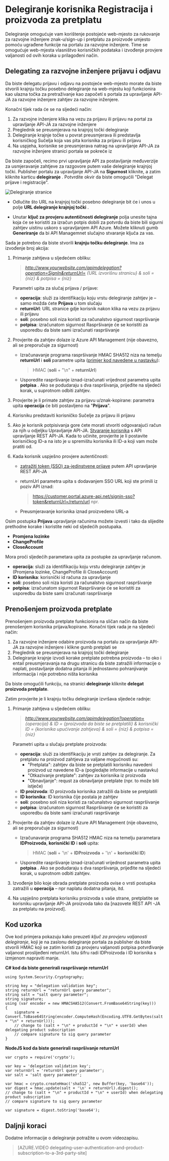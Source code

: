 <properties 
    pageTitle="Delegiranje korisnika Registracija i proizvoda za pretplatu" 
    description="Saznajte kako delegatu Registracija i proizvoda pretplata trećoj strani u odjeljku Upravljanje Azure API-JA." 
    services="api-management" 
    documentationCenter="" 
    authors="antonba" 
    manager="erikre" 
    editor=""/>

<tags 
    ms.service="api-management" 
    ms.workload="mobile" 
    ms.tgt_pltfrm="na" 
    ms.devlang="na" 
    ms.topic="article" 
    ms.date="10/25/2016" 
    ms.author="antonba"/>

# <a name="how-to-delegate-user-registration-and-product-subscription"></a>Delegiranje korisnika Registracija i proizvoda za pretplatu

Delegiranje omogućuje vam korištenje postojeće web-mjesto za rukovanje za razvojne inženjere znak-u/sign-up i pretplatu za proizvode umjesto pomoću ugrađene funkcije na portalu za razvojne inženjere. Time se omogućuje web-mjesta vlasništvo korisničkih podataka i izvođenje provjere valjanosti od ovih koraka u prilagođeni način.

## <a name="delegate-signin-up"> </a>Delegating za razvojne inženjere prijavu i odjavu

Da biste delegatu prijavu i odjavu na postojeće web-mjesto morate da biste stvorili krajnju točku posebno delegiranje na web-mjestu koji funkcionira kao ulazna točka za pretraživanje kao započeti s portala za upravljanje API-JA za razvojne inženjere zahtjev za razvojne inženjere.

Konačni tijek rada će se na sljedeći način:

1. Za razvojne inženjere klika na vezu za prijavu ili prijavu na portal za upravljanje API-JA za razvojne inženjere
2. Preglednik se preusmjerava na krajnjoj točki delegiranje
3. Delegiranje krajnje točke u povrat preusmjerava ili predstavlja korisničkog Sučelja koja vas pita korisnika za prijavu ili prijavu
4. Na uspjeha, korisnike se preusmjerava natrag na upravljanje API-JA za razvojne inženjere stranici portala se pokreće iz


Da biste započeli, recimo prvi upravljanje API za postavljanje međuverzije za usmjeravanje zahtjeve za razgovore putem vaše delegiranje krajnjoj točki. Publisher portalu za upravljanje API-JA na **Sigurnost** kliknite, a zatim kliknite karticu **delegiranje** . Potvrdite okvir da biste omogućili "Delegat prijave i registracije".

![Delegiranje stranice][api-management-delegation-signin-up]

* Odlučite što URL na krajnjoj točki posebno delegiranje bit će i unos u polje **URL delegiranje krajnjoj točki** . 

* Unutar **ključ za provjeru autentičnosti delegiranje** polja unesite tajna koja će se koristiti za izračun potpis dobili za potvrdu da biste bili sigurni zahtjev uistinu uskoro s upravljanjem API Azure. Možete kliknuti gumb **Generiranje** da bi API Managemnet slučajno stvaranje ključa za vas.

Sada je potrebno da biste stvorili **krajnju točku delegiranje**. Ima za izvođenje broj akcija:

1. Primanje zahtjeva u sljedećem obliku:

    > *http://www.yourwebsite.com/apimdelegation?operation=SignIn&returnUrl= {URL izvorišnu stranicu} & soli = {niz} & potpisa = {niz}*

    Parametri upita za slučaj prijava / prijave:
    - **operacija**: služi za identifikaciju koju vrstu delegiranje zahtjev je – samo možda ćete **Prijava** u tom slučaju
    - **returnUrl**: URL stranice gdje korisnik nakon klika na vezu za prijavu ili prijavu
    - **soli**: posebno soli niza koristi za računalstvo sigurnost raspršivanje
    - **potpisa**: izračunatom sigurnost Raspršivanje će se koristiti za usporedbu da biste sami izračunati raspršivanje

2. Provjerite da zahtjev dolaze iz Azure API Management (nije obavezno, ali se preporučuje za sigurnost)

    * Izračunavanje programa raspršivanje HMAC SHA512 niza na temelju **returnUrl** i **soli** parametre upita ([primjer kod navedene u nastavku]):
        > HMAC (**soli** + "\n" + **returnUrl**)
         
    * Usporedite raspršivanje iznad-izračunati vrijednost parametra upita **potpisa** . Ako se podudaraju s dva raspršivanja, prijeđite na sljedeći korak, u suprotnom odbiti zahtjev.

2. Provjerite je li primate zahtjev za prijavu u/znak-kopirane: parametra upita **operacija** će biti postavljeno na "**Prijava**".

3. Korisniku predstaviti korisničko Sučelje za prijavu ili prijavu

4. Ako je korisnik potpisivanja gore ćete morati stvoriti odgovarajući račun za njih u odjeljku Upravljanje API-JA. [Stvaranje korisnika] s API upravljanje REST API-JA. Kada to učinite, provjerite je li postavite korisničkog ID-a na isto je u spremištu korisnika ili ID-a koji vam može pratiti od.

5. Kada korisnik uspješno provjere autentičnosti:

    * [zatražiti token (SSO) za-jedinstvene prijave] putem API upravljanje REST API-JA

    * returnUrl parametra upita s dodavanjem SSO URL koji ste primili iz poziv API iznad:
        > https://customer.portal.azure-api.net/signin-sso?token&returnUrl=/return/url npr. 

    * Preusmjeravanje korisnika iznad proizvedeno URL-a

Osim postupka **Prijava** upravljanje računima možete izvesti i tako da slijedite prethodne korake i koristite neki od sljedećih postupaka.

-   **Promjena lozinke**
-   **ChangeProfile**
-   **CloseAccount**

Mora proći sljedećih parametara upita za postupke za upravljanje računom.

-   **operacija**: služi za identifikaciju koju vrstu delegiranje zahtjev je (Promjena lozinke, ChangeProfile ili CloseAccount)
-   **ID korisnika**: korisnički id računa za upravljanje
-   **soli**: posebno soli niza koristi za računalstvo sigurnost raspršivanje
-   **potpisa**: izračunatom sigurnost Raspršivanje će se koristiti za usporedbu da biste sami izračunati raspršivanje

## <a name="delegate-product-subscription"> </a>Prenošenjem proizvoda pretplate

Prenošenjem proizvoda pretplate funkcionira na sličan način da biste prenošenjem korisnika prijava/kopirane. Konačni tijek rada je na sljedeći način:

1. Za razvojne inženjere odabire proizvoda na portalu za upravljanje API-JA za razvojne inženjere i klikne gumb pretplati se
2. Preglednik se preusmjerava na krajnjoj točki delegiranje
3. Delegiranje krajnje izvodi korake pretplate potrebna proizvoda – to oko i entail preusmjeravanja na drugu stranicu da biste zatražili informacije o naplati, postavljanje dodatna pitanja ili jednostavno pohranjivanje informacija i nije potrebno ništa korisnika


Da biste omogućili funkciju, na stranici **delegiranje** kliknite **delegat proizvoda pretplate**.

Zatim provjerite je li krajnju točku delegiranje izvršava sljedeće radnje:


1. Primanje zahtjeva u sljedećem obliku:

    > *http://www.yourwebsite.com/apimdelegation?operation= {operacija} & ID = {proizvoda da biste se pretplatili} & korisnički ID = {korisnika upućivanje zahtjeva} & soli = {niz} & potpisa = {niz}*

    Parametri upita u slučaju pretplate proizvoda:
    - **operacija**: služi za identifikaciju je vrsti zahtjev za delegiranje. Za pretplatu na proizvod zahtjeva za valjane mogućnosti su:
        - "Pretplata": zahtjev da biste se pretplatili korisniku navedeni proizvod uz navedene ID-a (pogledajte informacije u nastavku)
        - "Otkazivanje pretplate": zahtjev za korisnika iz proizvoda
        - "Obnavljanje": requst za obnavljanje pretplate (npr. to može biti istječe)
    - **ID proizvoda**: ID proizvoda korisnika zatražili da biste se pretplatili
    - **ID korisnika**: ID korisnika čije postala je zahtjev
    - **soli**: posebno soli niza koristi za računalstvo sigurnost raspršivanje
    - **potpisa**: izračunatom sigurnost Raspršivanje će se koristiti za usporedbu da biste sami izračunati raspršivanje


2. Provjerite da zahtjev dolaze iz Azure API Management (nije obavezno, ali se preporučuje za sigurnost)

    * Izračunavanje programa SHA512 HMAC niza na temelju parametara **IDProizvoda**, **korisnički ID** i **soli** upita:
        > HMAC (**soli** + '\n' + **IDProizvoda** + '\n' + **korisnički ID**)
         
    * Usporedite raspršivanje iznad-izračunati vrijednost parametra upita **potpisa** . Ako se podudaraju s dva raspršivanja, prijeđite na sljedeći korak, u suprotnom odbiti zahtjev.
    
3. Izvođenje bilo koje obrada pretplate proizvoda ovise o vrsti postupka zatražili u **operacija** – npr naplatu dodatna pitanja, itd.

4. Na uspješno pretplata korisniku proizvoda s vaše strane, pretplatite se korisniku upravljanje API-JA proizvoda tako da [nazovete REST API -JA za pretplatu na proizvod].

## <a name="delegate-example-code"></a> Kod uzorka ##

Ove kod primjera pokazuju kako preuzeti *ključ za provjeru valjanosti delegiranje*, koji je na zaslonu delegiranje portala za publisher da biste stvorili HMAC koji se zatim koristi za provjeru valjanosti potpisa potvrđivanje valjanost proslijeđeni returnUrl. Istu šifru radi IDProizvoda i ID korisnika s izmjenom napraviti manje.

**C# kod da biste generirali raspršivanje returnUrl**

    using System.Security.Cryptography;

    string key = "delegation validation key";
    string returnUrl = "returnUrl query parameter";
    string salt = "salt query parameter";
    string signature;
    using (var encoder = new HMACSHA512(Convert.FromBase64String(key)))
    {
        signature = Convert.ToBase64String(encoder.ComputeHash(Encoding.UTF8.GetBytes(salt + "\n" + returnUrl)));
        // change to (salt + "\n" + productId + "\n" + userId) when delegating product subscription
        // compare signature to sig query parameter
    }


**NodeJS kod da biste generirali raspršivanje returnUrl**

    var crypto = require('crypto');
    
    var key = 'delegation validation key'; 
    var returnUrl = 'returnUrl query parameter';
    var salt = 'salt query parameter';
    
    var hmac = crypto.createHmac('sha512', new Buffer(key, 'base64'));
    var digest = hmac.update(salt + '\n' + returnUrl).digest();
    // change to (salt + "\n" + productId + "\n" + userId) when delegating product subscription
    // compare signature to sig query parameter
    
    var signature = digest.toString('base64');

## <a name="next-steps"></a>Daljnji koraci

Dodatne informacije o delegiranje potražite u ovom videozapisu.

> [AZURE.VIDEO delegating-user-authentication-and-product-subscription-to-a-3rd-party-site]

[Delegating developer sign-in and sign-up]: #delegate-signin-up
[Delegating product subscription]: #delegate-product-subscription
[zatražiti token (SSO) za-jedinstvene prijave]: http://go.microsoft.com/fwlink/?LinkId=507409
[Stvaranje korisnika]: http://go.microsoft.com/fwlink/?LinkId=507655#CreateUser
[pozivanje REST API-JA za pretplatu na proizvod]: http://go.microsoft.com/fwlink/?LinkId=507655#SSO
[Next steps]: #next-steps
[primjer kod navedene u nastavku]: #delegate-example-code

[api-management-delegation-signin-up]: ./media/api-management-howto-setup-delegation/api-management-delegation-signin-up.png 